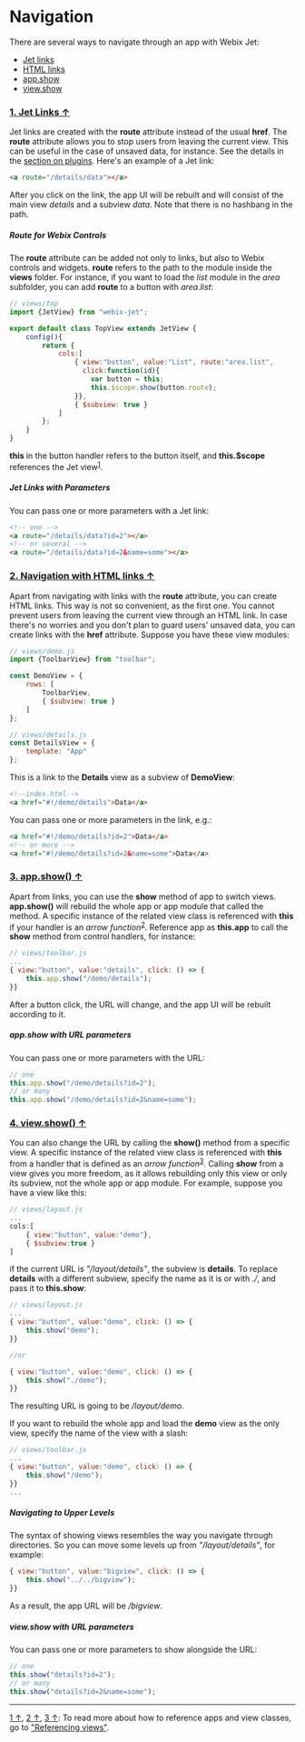 # <span id="contents">Navigation</span>

There are several ways to navigate through an app with Webix Jet:

- [Jet links](#jet)
- [HTML links](#html)
- [app.show](#app_show)
- [view.show](#view_show)

### [<span id="jet">1. Jet Links &uarr;</span>](#contents)

Jet links are created with the **route** attribute instead of the usual **href**. The **route** attribute allows you to stop users from leaving the current view. This can be useful in the case of unsaved data, for instance. See the details in the [section on plugins](plugins.md). Here's an example of a Jet link:

```html
<a route="/details/data"></a>
```

After you click on the link, the app UI will be rebuilt and will consist of the main view *details* and a subview *data*. Note that there is no hashbang in the path.

##### Route for Webix Controls

The **route** attribute can be added not only to links, but also to Webix controls and widgets. **route** refers to the path to the module inside the **views** folder. For instance, if you want to load the *list* module in the *area* subfolder, you can add **route** to a button with *area.list*:

```js
// views/top
import {JetView} from "webix-jet";

export default class TopView extends JetView {
	config(){
		return {
			cols:[
                { view:"button", value:"List", route:"area.list",
                  click:function(id){
					var button = this;
					this.$scope.show(button.route);
				}},
				{ $subview: true }
			]
		};
	}
}
```

**this** in the button handler refers to the button itself, and **this.$scope** references the Jet view<sup><a href="#myfootnote1" id="origin1">1</a></sup>.

##### Jet Links with Parameters

You can pass one or more parameters with a Jet link:

```html
<!-- one -->
<a route="/details/data?id=2"></a>
<!-- or several -->
<a route="/details/data?id=2&name=some"></a>
```

### [<span id="html">2. Navigation with HTML links &uarr;</span>](#contents)

Apart from navigating with links with the **route** attribute, you can create HTML links. This way is not so convenient, as the first one. You cannot prevent users from leaving the current view through an HTML link. In case there's no worries and you don't plan to guard users' unsaved data, you can create links with the **href** attribute. Suppose you have these view modules:

~~~js
// views/demo.js 
import {ToolbarView} from "toolbar";

const DemoView = {
    rows: [
        ToolbarView,
        { $subview: true }
    ]
};

// views/details.js
const DetailsView = {
    template: "App"
};
~~~

This is a link to the **Details** view as a subview of **DemoView**:

~~~html
<!--index.html-->
<a href="#!/demo/details">Data</a>
~~~

You can pass one or more parameters in the link, e.g.:

```html
<a href="#!/demo/details?id=2">Data</a>
<!-- or more -->
<a href="#!/demo/details?id=2&name=some">Data</a>
```

### [<span id="app_show">3. app.show\(\) &uarr;</span>](#contents)

Apart from links, you can use the **show** method of app to switch views. **app.show\(\)** will rebuild the whole app or app module that called the method. A specific instance of the related view class is referenced with **this** if your handler is an *arrow function*<sup><a href="#myfootnote2" id="origin2">2</a></sup>. Reference app as **this.app** to call the **show** method from control handlers, for instance:

```js
// views/toolbar.js
...
{ view:"button", value:"details", click: () => {
    this.app.show("/demo/details");
}}
```

After a button click, the URL will change, and the app UI will be rebuilt according to it.

##### app.show with URL parameters

You can pass one or more parameters with the URL:

```js
// one
this.app.show("/demo/details?id=2");
// or many
this.app.show("/demo/details?id=2&name=some");
```

### [<span id="view_show">4. view.show\(\) &uarr;</span>](#contents)

You can also change the URL by calling the **show\(\)** method from a specific view. A specific instance of the related view class is referenced with **this** from a handler that is defined as an *arrow function*<sup><a href="#myfootnote3" id="origin3">3</a></sup>. Calling **show** from a view gives you more freedom, as it allows rebuilding only this view or only its subview, not the whole app or app module. For example, suppose you have a view like this:

```js
// views/layout.js
...
cols:[
    { view:"button", value:"demo"},
    { $subview:true }
]
```

if the current URL is *"/layout/details"*, the subview is **details**. To replace **details** with a different subview, specify the name as it is or with *./*, and pass it to **this.show**:

```js
// views/layout.js
...
{ view:"button", value:"demo", click: () => {
    this.show("demo");
}}

//or

{ view:"button", value:"demo", click: () => {
    this.show("./demo");
}}
```

The resulting URL is going to be */layout/demo*.

If you want to rebuild the whole app and load the **demo** view as the only view, specify the name of the view with a slash:

```js
// views/toolbar.js
...
{ view:"button", value:"demo", click: () => {
    this.show("/demo");
}}
...
```

##### Navigating to Upper Levels

The syntax of showing views resembles the way you navigate through directories. So you can move some levels up from *"/layout/details"*, for example:

```js
{ view:"button", value:"bigview", click: () => {
    this.show("../../bigview");
}}
```

As a result, the app URL will be */bigview*.

##### view.show with URL parameters

You can pass one or more parameters to show alongside the URL:

```js
// one
this.show("details?id=2");
// or many
this.show("details?id=2&name=some");
```

<!-- footnotes -->
- - -
<a id="myfootnote1" href="#origin1">1 &uarr;</a>, <a id="myfootnote2" href="#origin2">2 &uarr;</a>, <a id="myfootnote3" href="#origin3">3 &uarr;</a>:
To read more about how to reference apps and view classes, go to ["Referencing views"](../detailed/referencing.md).